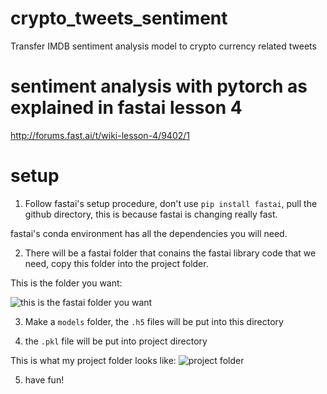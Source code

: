 # crypto_tweets_sentiment
Transfer IMDB sentiment analysis model to crypto currency related tweets

# sentiment analysis with pytorch as explained in fastai lesson 4

http://forums.fast.ai/t/wiki-lesson-4/9402/1

# setup

1. Follow fastai's setup procedure, don't use `pip install fastai`, pull the github directory, this is because fastai is changing really fast.

fastai's conda environment has all the dependencies you will need.

2. There will be a fastai folder that conains the fastai library code that we need, copy this folder into the project folder.

This is the folder you want:

![this is the fastai folder you want](https://github.com/mingrui/crypto_tweets_sentiment/raw/master/copy_fastai.png)

3. Make a `models` folder, the `.h5` files will be put into this directory

4. the `.pkl` file will be put into project directory

This is what my project folder looks like:
![project folder](https://github.com/mingrui/crypto_tweets_sentiment/raw/master/dir.png)

5. have fun!
